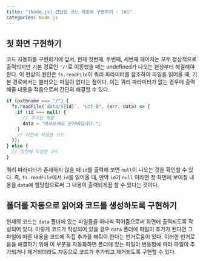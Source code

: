 ```yaml
---
title: "[Node.js] 간단한 코드 자동화 구현하기 - (6)"
categories: Node.js
---
```


## 첫 화면 구현하기

코드 자동화를 구현하기에 앞서, 현재 첫번째, 두번째, 세번째 페이지는 모두 정상적으로 출력되지만 기본 경로인 `'/'`로 이동했을 때는 undefined가 나오는 현상부터 해결해야 한다. 이 현상의 원인은 `fs.readFile`이 쿼리 파라미터를 참조하여 파일을 읽어올 때, 기본 경로에서는 불러오는 파일이 없다는 점이다. 이는 쿼리 파라미터가 없는 경우에 출력해줄 내용을 적음으로써 간단히 해결할 수 있다.

```js
if (pathname === "/") {
  fs.readFile(`data/${id}`, "utf-8", (err, data) => {
    if (id === null) {
      // 추가된 부분
      data = "어서오세요 문가네입니다.";
    }
    // 이전에 작성한 코드
  });
} else {
  // 이전에 작성한 코드
}
```

쿼리 파라미터가 존재하지 않을 때 `id`를 출력해 보면 `null`이 나오는 것을 확인할 수 있다. 즉, `fs.readFile`에서 `id`를 읽어올 때, 만약 `id`가 `null` 이라면 첫 화면에 보여질 내용을 `data`에 할당함으로써 그 내용이 출력되게끔 할 수 있다는 것이다.

## 폴더를 자동으로 읽어와 코드를 생성하도록 구현하기

현재의 코드는 `data` 폴더에 있는 파일들을 하나씩 적어줌으로써 화면에 출력되도록 작성되어 있다. 이렇게 코드가 작성되어 있을 경우 `data` 폴더에 파일이 추가가 된다면 그 파일에 따른 내용을 코드에 직접 추가를 해줘야 한다는 번거로움이 있다. 이러한 번거로움을 해결하기 위해 이 부분을 자동화하면 폴더에 있는 파일이 변동함에 따라 파일이 추가되거나 제거되더라도 자동으로 코드가 추가되고 제거되도록 구현할 수 있다.
